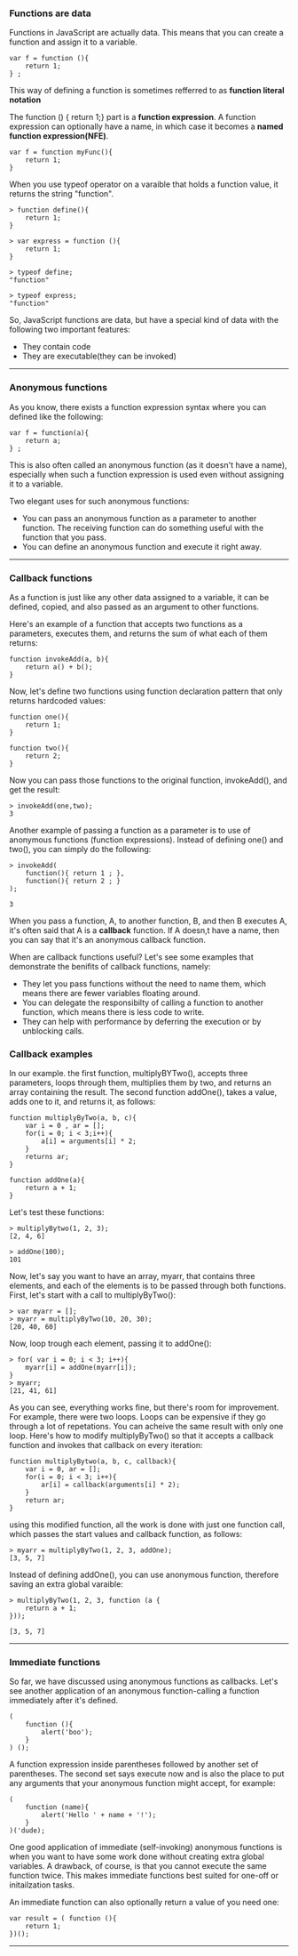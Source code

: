 ### Functions are data

Functions in JavaScript are actually data. This means that you can create a function and assign it to a variable.
```
var f = function (){
    return 1;
} ;
```
This way of defining a function is sometimes refferred to as **function literal notation**

The function () { return 1;}  part is a **function expression**. A function expression can optionally have a name, in which case it becomes a **named function expression(NFE)**.
```
var f = function myFunc(){
    return 1;
}
```

When you use typeof operator on a varaible that holds a function value, it returns the string "function".
```
> function define(){
    return 1;
}

> var express = function (){
    return 1;
}

> typeof define;
"function"

> typeof express;
"function"
```

So, JavaScript functions are data, but have a special kind of data with the following two important features:

+ They contain code
+ They are executable(they can be invoked)

---

### Anonymous functions
 
 As you know, there exists a function expression syntax where you can defined like the following:
 ```
 var f = function(a){
     return a;
 } ;
 ```
 This is also often called an anonymous function (as it doesn't have a name), especially when such a function expression is used even without assigning it to a variable.

 Two elegant uses for such anonymous functions:
 + You can pass an anonymous function as a parameter to another function. The receiving function can do something useful with the function that you pass.
 + You can define an anonymous function and execute it right away.

 ---

 ### Callback functions

 As a function is just like any other data assigned to a variable, it can be defined, copied, and also passed as an argument to other functions.

 Here's an example of a function that accepts two functions as a parameters, executes them, and returns the sum of what each of them returns:
 ```
 function invokeAdd(a, b){
     return a() + b();
 }
 ```

 Now, let's define two functions using function declaration pattern that only returns hardcoded values:
 ```
 function one(){
     return 1;
 }

 function two(){
     return 2;
 }
 ```

 Now you can pass those functions to the original function, invokeAdd(), and get the result:
 ```
 > invokeAdd(one,two);
 3
 ```

 Another example of passing a function as a parameter is to use of anonymous functions (function expressions). Instead of defining one() and two(), you can simply do the following:
 ```
 > invokeAdd(
     function(){ return 1 ; },
     function(){ return 2 ; }
 );

 3
 ```
 When you pass a function, A, to another function, B, and then B executes A, it's often said that A is a **callback** function. If A doesn,t have a name, then you can say that it's an anonymous callback function.

 When are callback functions useful? Let's see some examples that demonstrate the benifits of callback functions, namely:

 + They let you pass functions without the need to name them, which means there are fewer variables floating around.
 + You can delegate the responsibilty of calling a function to another function, which means there is less code to write.
 + They can help with performance by deferring the execution or by unblocking calls.


 ### Callback examples

In our example. the first function, multiplyBYTwo(), accepts three parameters, loops through them, multiplies them by two, and returns an array containing the result.
The second function addOne(), takes a value, adds one to it, and returns it, as follows:

```
function multiplyByTwo(a, b, c){
    var i = 0 , ar = [];
    for(i = 0; i < 3;i++){
        a[i] = arguments[i] * 2;
    }
    returns ar;
}

function addOne(a){
    return a + 1;
}
```

Let's test these functions:
```
> multiplyBytwo(1, 2, 3);
[2, 4, 6]

> addOne(100);
101
```

Now, let's say you want to have an array, myarr, that contains three elements, and each of the elements is to be passed through both functions. First, let's start with a call to multiplyByTwo():

```
> var myarr = [];
> myarr = multiplyByTwo(10, 20, 30);
[20, 40, 60]
```
Now, loop trough each element, passing it to addOne():
```
> for( var i = 0; i < 3; i++){
    myarr[i] = addOne(myarr[i]); 
}
> myarr;
[21, 41, 61]
```

As you can see, everything works fine, but there's room for improvement. For example, there were two loops. Loops can be expensive if they go through a lot of repetations. You can acheive the same result with only one loop. Here's how to modify multiplyByTwo() so that it accepts a callback function and invokes that callback on every iteration:
```
function multiplyBytwo(a, b, c, callback){
    var i = 0, ar = [];
    for(i = 0; i < 3; i++){
        ar[i] = callback(arguments[i] * 2);
    }
    return ar;
}
```
using this modified function, all the work is done with just one function call, which passes the start values and callback function, as follows:
```
> myarr = multiplyByTwo(1, 2, 3, addOne);
[3, 5, 7]
```
Instead of defining addOne(), you can use anonymous function, therefore saving an extra global varaible:
```
> multiplyByTwo(1, 2, 3, function (a {
    return a + 1;
}));

[3, 5, 7]
```
---

### Immediate functions

So far, we have discussed using anonymous functions as callbacks. Let's see another application of an anonymous function-calling a function immediately after it's defined.

```
(
    function (){
        alert('boo');
    }
) ();
```
A function expression inside parentheses followed by another set of parentheses. The second set says execute now and is also the place to put any arguments that your anonymous function might accept, for example:
```
(
    function (name){
        alert('Hello ' + name + '!');
    }
)('dude);
```

One good application of immediate (self-invoking) anonymous functions is when you want to have some work done without creating extra global variables. A drawback, of course, is that you cannot execute the same function twice. This makes immediate functions best suited for one-off or initailzation tasks.

An immediate function can also optionally return a value of you need one:
```
var result = ( function (){
    return 1;
})();
```
---
